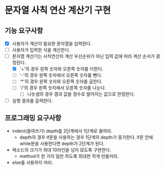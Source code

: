 # 문자열 사칙 연산 계산기 구현

## 기능 요구사항
-[x] 사용자가 계산이 필요한 문자열을 입력한다.
-[ ] 사용자가 입력한 식을 계산한다.
-[ ] 문자열 계산기는 사칙연산의 계산 우선순위가 아닌 입력 값에 따라 계산 순서가 결정된다. 
  -[x] '+'의 경우 왼쪽 숫자와 오른쪽 숫자를 더한다.
  -[ ] '-'의 경우 왼쪽 숫자에서 오른쪽 숫자를 뺀다.
  -[ ] '*'의 경우 왼쪽 숫자와 오른쪽 숫자를 곱한다.
  -[ ] '/'의 경우 왼쪽 숫자에서 오른쪽 숫자를 나눈다.
    -[ ] 나눗셈의 경우 결과 값을 정수로 떨어지는 값으로 한정한다.
-[ ] 실행 결과를 출력한다.

## 프로그래밍 요구사항
- indent(들여쓰기) depth를 2단계에서 1단계로 줄여라.
  - depth의 경우 if문을 사용하는 경우 1단계의 depth가 증가한다. if문 안에 while문을 사용한다면 depth가 2단계가 된다.
- 메소드의 크기가 최대 10라인을 넘지 않도록 구현한다.
  - method가 한 가지 일만 하도록 최대한 작게 만들어라.
- else를 사용하지 마라.
